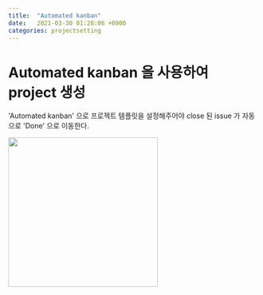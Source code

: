 ```yaml
---
title:  "Automated kanban"
date:   2021-03-30 01:28:06 +0900
categories: projectsetting
---
```

# Automated kanban 을 사용하여 project 생성

'Automated kanban' 으로 프로젝트 템플릿을 설정해주어야 close 된 issue 가 자동으로 'Done' 으로 이동한다.

<img src ="https://user-images.githubusercontent.com/69136340/112782141-4c4c8500-9087-11eb-81b2-70754c04feb2.png" width="300">

